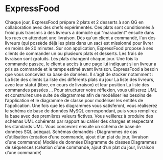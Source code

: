 # ExpressFood
Chaque jour, ExpressFood prépare 2 plats et 2 desserts à son QG en collaboration avec des chefs expérimentés. Ces plats sont conditionnés à froid puis transmis à des livreurs à domicile qui "maraudent" ensuite dans les rues en attendant une livraison. Dès qu'un client a commandé, l'un des livreurs (qui possède déjà les plats dans un sac) est missionné pour livrer en moins de 20 minutes.  Sur son application, ExpressFood propose à ses clients de commander un ou plusieurs plats et desserts. Les frais de livraison sont gratuits. Les plats changent chaque jour.  Une fois la commande passée, le client a accès à une page lui indiquant si un livreur a pris sa commande et le temps estimé avant livraison.  ExpressFood a besoin que vous conceviez sa base de données. Il s'agit de stocker notamment :  La liste des clients La liste des différents plats du jour La liste des livreurs, avec leur statut (libre, en cours de livraison) et leur position La liste des commandes passées ... Pour structurer votre réflexion, vous utiliserez UML et construirez une suite de diagrammes afin de modéliser les besoins de l’application et le diagramme de classe pour modéliser les entités de l'application. Une fois que les diagrammes vous satisferont, vous réaliserez le schéma de base de données MySQL correspondant, puis vous remplirez la base avec des premières valeurs fictives.  Vous veillerez à produire des schémas UML cohérents par rapport au cahier des charges et respectant les standards UML. Vous concevrez ensuite un schéma de base de données SQL adéquat.  Schémas demandés :  Diagrammes de cas d’utilisation (création d’une commande, ajout d’un plat du jour, livraison d’une commande) Modèle de données Diagramme de classes Diagrammes de séquences (création d’une commande, ajout d’un plat du jour, livraison d’une commande)

